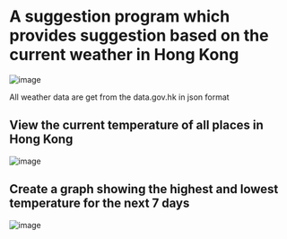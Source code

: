 # A suggestion program which provides suggestion based on the current weather in Hong Kong

![image](https://user-images.githubusercontent.com/52521558/123213226-551eec80-d4f8-11eb-8a5a-86689b526ee6.png)

All weather data are get from the data.gov.hk in json format


## View the current temperature of all places in Hong Kong

![image](https://user-images.githubusercontent.com/52521558/123214000-484ec880-d4f9-11eb-923a-f28f4e41ae2d.png)

## Create a graph showing the highest and lowest temperature for the next 7 days

![image](https://user-images.githubusercontent.com/52521558/123214257-8fd55480-d4f9-11eb-89fc-3cd6ea94dc53.png)
